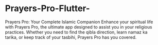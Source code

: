 # Prayers-Pro-Flutter-
Prayers Pro: Your Complete Islamic Companion  Enhance your spiritual life with Prayers Pro, the ultimate app designed to assist you in your religious practices. Whether you need to find the qibla direction, learn namaz ka tarika, or keep track of your tasbihi, Prayers Pro has you covered.
